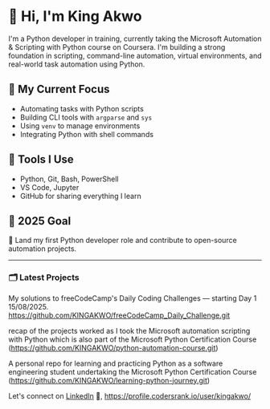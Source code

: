 # 👋 Hi, I'm King Akwo

I'm a Python developer in training, currently taking the Microsoft Automation & Scripting with Python course on Coursera. I'm building a strong foundation in scripting, command-line automation, virtual environments, and real-world task automation using Python.

## 🚀 My Current Focus

- Automating tasks with Python scripts
- Building CLI tools with `argparse` and `sys`
- Using `venv` to manage environments
- Integrating Python with shell commands


## 🧰 Tools I Use

- Python, Git, Bash, PowerShell
- VS Code, Jupyter
- GitHub for sharing everything I learn

## 🎯 2025 Goal

📌 Land my first Python developer role and contribute to open-source automation projects.

---

### 🗂️ Latest Projects

My solutions to freeCodeCamp's Daily Coding Challenges — starting Day 1 15/08/2025.
https://github.com/KINGAKWO/freeCodeCamp_Daily_Challenge.git

recap of the projects worked as I took the Microsoft automation scripting with Python which is also part of the Microsoft Python Certification Course (https://github.com/KINGAKWO/python-automation-course.git)

A personal repo for learning and practicing Python as a software engineering student undertaking the Microsoft Python Certification Course (https://github.com/KINGAKWO/learning-python-journey.git)


Let's connect on [LinkedIn](www.linkedin.com/in/akwo-makembe-king-108a28252) 🚀, https://profile.codersrank.io/user/kingakwo/
